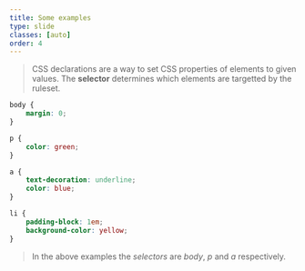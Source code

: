 ```yaml
---
title: Some examples
type: slide
classes: [auto]
order: 4
---
```


> CSS declarations are a way to set CSS properties of elements to given values.
> The **selector** determines which elements are targetted by the ruleset.

```css {hl_lines="1 5 9 14"}
body {
    margin: 0;
}

p {
    color: green;
}

a {
    text-decoration: underline;
    color: blue;
}

li {
    padding-block: 1em;
    background-color: yellow;
}

```

> In the above examples the *selectors* are *body*, *p* and *a* respectively.